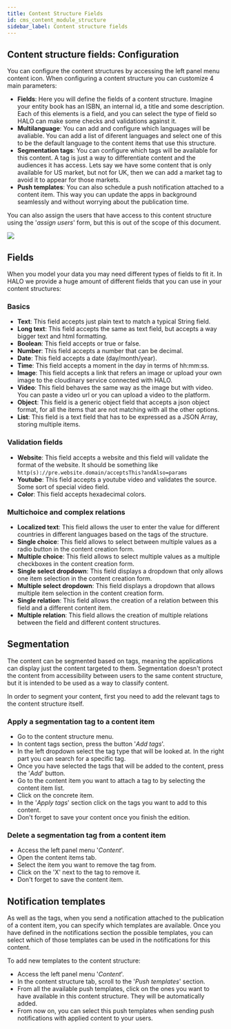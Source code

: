 ```yaml
---
title: Content Structure Fields
id: cms_content_module_structure
sidebar_label: Content structure fields
---
```


## Content structure fields: Configuration

You can configure the content structures by accessing the left panel menu <span class="fa fa-bars"></span> content icon. When configuring a content structure you can
customize 4 main parameters:

- **Fields**: Here you will define the fields of a content structure. Imagine your entity book has an ISBN, an internal id,
a title and some description. Each of this elements is a field, and you can select the type of field so HALO can make some
checks and validations against it.
- **Multilanguage**: You can add and configure which languages will be avaliable. You can add a list of diferent languages and select one of this to be the default language to the content items that use this structure.
- **Segmentation tags**: You can configure which tags will be available for this content. A tag is just a way to differentiate
content and the audiences it has access. Lets say we have some content that is only available for US market, but not for UK,
then we can add a market tag to avoid it to appear for those markets.
- **Push templates**: You can also schedule a push notification attached to a content item. This way you can update the apps
in background seamlessly and without worrying about the publication time.

You can also assign the users that have access to this content structure using the '*assign users*' form, but this is out of the scope of this document.

![](../../../img/tutorial_create_module_structure.gif)


## Fields

When you model your data you may need different types of fields to fit it. In HALO we provide a huge amount of different fields 
that you can use in your content structures:

### Basics
- **Text**: This field accepts just plain text to match a typical String field.
- **Long text**: This field accepts the same as text field, but accepts a way bigger text and html formatting.
- **Boolean**: This field accepts or true or false.
- **Number**: This field accepts a number that can be decimal.
- **Date**: This field accepts a date (day/month/year).
- **Time**: This field accepts a moment in the day in terms of hh:mm:ss.
- **Image**: This field accepts a link that refers an image or upload your own image to the cloudinary service connected with HALO.
- **Video**: This field behaves the same way as the image but with video. You can paste a video url or you can upload a video to the platform.
- **Object**: This field is a generic object field that accepts a json object format, for all the items that are not matching with all the other options.
- **List**: This field is a text field that has to be expressed as a JSON Array, storing multiple items.

### Validation fields
- **Website**: This field accepts a website and this field will validate the format of the website. It should be something like `http(s)://pre.website.domain/acceptsThis?andAlso=params`
- **Youtube**: This field accepts a youtube video and validates the source. Some sort of special video field.
- **Color**: This field accepts hexadecimal colors.

### Multichoice and complex relations
- **Localized text**: This field allows the user to enter the value for different countries in different languages based on the tags of the structure.
- **Single choice**: This field allows to select between multiple values as a radio button in the content creation form.
- **Multiple choice**: This field allows to select multiple values as a multiple checkboxes in the content creation form.
- **Single select dropdown**: This field displays a dropdown that only allows one item selection in the content creation form.
- **Multiple select dropdown**: This field displays a dropdown that allows multiple item selection in the content creation form.
- **Single relation**: This field allows the creation of a relation between this field and a different content item.
- **Multiple relation**: This field allows the creation of multiple relations between the field and different content structures.

## Segmentation

The content can be segmented based on tags, meaning the applications can display just the content targeted to them. Segmentation doesn't protect the content from accessibility between users to the same content structure,
but it is intended to be used as a way to classify content.

In order to segment your content, first you need to add the relevant tags to the content structure itself.

### Apply a segmentation tag to a content item

- Go to the content structure menu.
- In content tags section, press the button '*Add tags*'.
- In the left dropdown select the tag type that will be looked at. In the right part you can search for a specific tag.
- Once you have selected the tags that will be added to the content, press the '*Add*' button.
- Go to the content item you want to attach a tag to by selecting the content item list.
- Click on the concrete item.
- In the '*Apply tags*' section click on the tags you want to add to this content.
- Don't forget to save your content once you finish the edition.

### Delete a segmentation tag from a content item

- Access the left panel menu '*Content*'.
- Open the content items tab.
- Select the item you want to remove the tag from.
- Click on the 'X' next to the tag to remove it.
- Don't forget to save the content item.

## Notification templates

As well as the tags, when you send a notification attached to the publication of a content item, you can specify which templates are available. Once you have defined in the notifications
section the possible templates, you can select which of those templates can be used in the notifications for this content.

To add new templates to the content structure:

- Access the left panel menu '*Content*'.
- In the content structure tab, scroll to the '*Push templates*' section.
- From all the available push templates, click on the ones you want to have available in this content structure. They will be automatically added.
- From now on, you can select this push templates when sending push notifications with applied content to your users.
